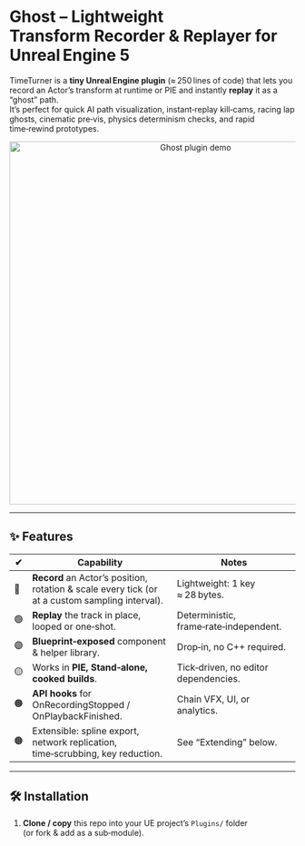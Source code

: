 # Ghost – Lightweight Transform Recorder & Replayer for Unreal Engine 5

TimeTurner is a **tiny Unreal Engine plugin** (≈ 250 lines of code) that lets you  
record an Actor’s transform at runtime or PIE and instantly **replay** it as a
“ghost” path.  
It’s perfect for quick AI path visualization, instant‑replay kill‑cams, racing
lap ghosts, cinematic pre‑vis, physics determinism checks, and rapid
time‑rewind prototypes.

<p align="center">
  <img src="docs/preview.gif" alt="Ghost plugin demo" width="640">
</p>

---

## ✨ Features

| ✔ | Capability | Notes |
|---|------------|-------|
| 🔴 | **Record** an Actor’s position, rotation & scale every tick (or at a custom sampling interval). | Lightweight: 1 key ≈ 28 bytes. |
| 🟢 | **Replay** the track in place, looped or one‑shot. | Deterministic, frame‑rate‑independent. |
| 🟣 | **Blueprint‑exposed** component & helper library. | Drop‑in, no C++ required. |
| 🟡 | Works in **PIE, Stand‑alone, cooked builds**. | Tick‑driven, no editor dependencies. |
| 🟠 | **API hooks** for OnRecordingStopped / OnPlaybackFinished. | Chain VFX, UI, or analytics. |
| 🟤 | Extensible: spline export, network replication, time‑scrubbing, key reduction. | See “Extending” below. |

---

## 🛠 Installation

1. **Clone / copy** this repo into your UE project’s `Plugins/` folder  
   (or fork & add as a sub‑module).


